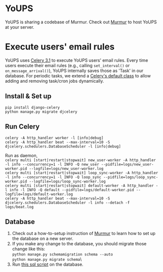 YoUPS
=

YoUPS is sharing a codebase of Murmur. Check out [Murmur](https://github.com/haystack/murmur/blob/master/README.md) to host YoUPS at your server. 

# Execute users' email rules

YoUPS uses [Celery 3.1](http://docs.celeryproject.org/en/3.1/index.html) to execute YoUPS users' email rules. Every time users execute their email rules (e.g., calling `set_interval()` or `on_message_arrival()`), YoUPS internally saves those as 'Task' in our database. For periodic tasks, we extend a [Celery's default class](http://docs.celeryproject.org/en/3.1/userguide/periodic-tasks.html) to allow adding and removing task/cron jobs dynamically. 

## Install & Set up

`pip install django-celery`\
`python manage.py migrate djcelery`

## Run Celery

`celery -A http_handler worker -l [info|debug]`\
`celery -A http_handler beat --max-interval=10 -S djcelery.schedulers.DatabaseScheduler -l [info|debug]`

Run as daemon, \
`celery multi [start|restart|stopwait] new_user-worker -A http_handler -l info --concurrency=1 -l INFO -Q new_user --pidfile=logs/new_user-worker.pid --logfile=logs/new_user-worker.log`\
`celery multi [start|restart|stopwait] loop_sync-worker -A http_handler -l info --concurrency=1 -l INFO -Q loop_sync --pidfile=logs/loop_sync-worker.pid --logfile=logs/loop_sync-worker.log`\
`celery multi [start|restart|stopwait] default-worker -A http_handler -l info -l INFO -Q default --pidfile=logs/default-worker.pid --logfile=logs/default-worker.log`\
`celery -A http_handler beat --max-interval=10 -S djcelery.schedulers.DatabaseScheduler -l info --detach -f logs/beat.log`


## Database

1. Check out a how-to-setup instruction of [Murmur](https://github.com/haystack/murmur#setup-the-database) to learn how to set up the database on a new server.
2. If you make any change to the database, you should migrate those change like this:\
`python manage.py schemamigration schema --auto`\
`python manage.py migrate schema`\
3. Run [this sql script]() on the database.

